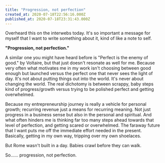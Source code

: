 ```yaml
---
title: "Progression, not perfection"
created_at: 2020-07-18T22:56:16.000Z
published_at: 2020-07-18T23:31:43.000Z
---
```

Overheard this on the interwebs today. It's so important a message for myself that I want to write something about it, kind of like a note to self.

  

**"Progression, not perfection."**

  

A similar one you might have heard before is "Perfect is the enemy of good." by Voltaire, but that just doesn't resonate as well for me. Because very often what motivates me in my work isn't choosing between good enough but launched versus the perfect one that never sees the light of day. It's not about putting things out into the world. It's never about changing the world. The real dichotomy is between scrappy, baby steps kind of progress/growth versus trying to be polished perfect and getting overwhelmed. 

  

Because my entrepreneurship journey is really a vehicle for personal growth; recurring revenue just a means for recurring meaning. Not just progress in a business sense but also in the personal and spiritual. And what often hinders me is thinking far too many steps ahead towards that level of perfection, and getting scared or overwhelmed. The faraway future that I want puts me off the immediate effort needed in the present. Basically, getting in my own way, tripping over my own shoelaces.

  

But Rome wasn't built in a day. Babies crawl before they can walk. 

  

So...... progression, not perfection.
